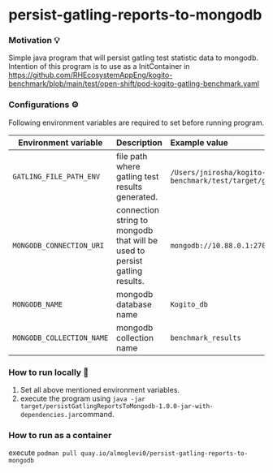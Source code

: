 # persist-gatling-reports-to-mongodb

### Motivation 💡

Simple java program that will persist gatling test statistic data to mongodb. Intention of this
program is to use as a InitContainer in https://github.com/RHEcosystemAppEng/kogito-benchmark/blob/main/test/open-shift/pod-kogito-gatling-benchmark.yaml

### Configurations ⚙️

Following environment variables are required to set before running program.

| Environment variable        | Description  | Example value  |
| ------------- |:-------------| :-----|
| `GATLING_FILE_PATH_ENV`      | file path where gatling test results generated. | `/Users/jnirosha/kogito-benchmark/test/target/gatling` |
| `MONGODB_CONNECTION_URI`      | connection string to mongodb that will be used to persist gatling results. | `mongodb://10.88.0.1:27017` |
| `MONGODB_NAME`      | mongodb database name | `Kogito_db` |
| `MONGODB_COLLECTION_NAME`      | mongodb collection name | `benchmark_results` |

### How to run locally 🏃

1. Set all above mentioned environment variables.
2. execute the program using `java -jar target/persistGatlingReportsToMongodb-1.0.0-jar-with-dependencies.jar`command.

### How to run as a container

execute `podman pull quay.io/almoglevi0/persist-gatling-reports-to-mongodb`